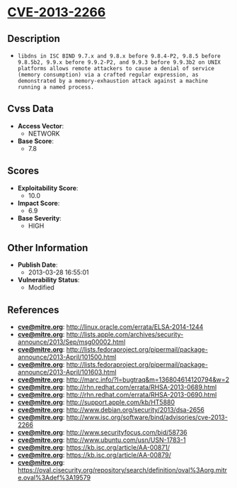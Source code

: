 
# [CVE-2013-2266](http://linux.oracle.com/errata/ELSA-2014-1244)

## Description

- `libdns in ISC BIND 9.7.x and 9.8.x before 9.8.4-P2, 9.8.5 before 9.8.5b2, 9.9.x before 9.9.2-P2, and 9.9.3 before 9.9.3b2 on UNIX platforms allows remote attackers to cause a denial of service (memory consumption) via a crafted regular expression, as demonstrated by a memory-exhaustion attack against a machine running a named process.`

## Cvss Data

- **Access Vector**:
  - NETWORK
- **Base Score**:
  - 7.8

## Scores

- **Exploitability Score**:
  - 10.0
- **Impact Score**:
  - 6.9
- **Base Severity**:
  - HIGH

## Other Information

- **Publish Date**:
  - 2013-03-28 16:55:01
- **Vulnerability Status**:
  - Modified

## References

- **cve@mitre.org**: http://linux.oracle.com/errata/ELSA-2014-1244
- **cve@mitre.org**: http://lists.apple.com/archives/security-announce/2013/Sep/msg00002.html
- **cve@mitre.org**: http://lists.fedoraproject.org/pipermail/package-announce/2013-April/101500.html
- **cve@mitre.org**: http://lists.fedoraproject.org/pipermail/package-announce/2013-April/101603.html
- **cve@mitre.org**: http://marc.info/?l=bugtraq&m=136804614120794&w=2
- **cve@mitre.org**: http://rhn.redhat.com/errata/RHSA-2013-0689.html
- **cve@mitre.org**: http://rhn.redhat.com/errata/RHSA-2013-0690.html
- **cve@mitre.org**: http://support.apple.com/kb/HT5880
- **cve@mitre.org**: http://www.debian.org/security/2013/dsa-2656
- **cve@mitre.org**: http://www.isc.org/software/bind/advisories/cve-2013-2266
- **cve@mitre.org**: http://www.securityfocus.com/bid/58736
- **cve@mitre.org**: http://www.ubuntu.com/usn/USN-1783-1
- **cve@mitre.org**: https://kb.isc.org/article/AA-00871/
- **cve@mitre.org**: https://kb.isc.org/article/AA-00879/
- **cve@mitre.org**: https://oval.cisecurity.org/repository/search/definition/oval%3Aorg.mitre.oval%3Adef%3A19579
